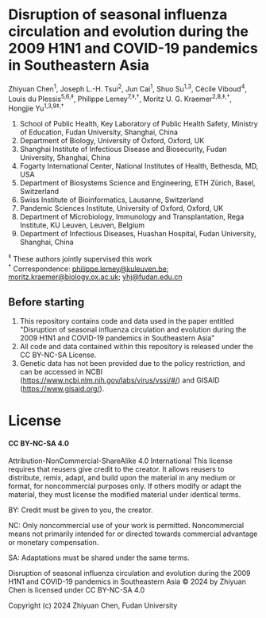 # Disruption of seasonal influenza circulation and evolution during the 2009 H1N1 and COVID-19 pandemics in Southeastern Asia

Zhiyuan Chen<sup>1</sup>, Joseph L.-H. Tsui<sup>2</sup>, Jun Cai<sup>1</sup>, Shuo Su<sup>1,3</sup>, Cécile Viboud<sup>4</sup>, Louis du Plessis<sup>5,6,‡</sup>, Philippe Lemey<sup>7,‡,†</sup>, Moritz U. G. Kraemer<sup>2,8,‡,†</sup>, Hongjie Yu<sup>1,3,9‡,†</sup>

1.	School of Public Health, Key Laboratory of Public Health Safety, Ministry of Education, Fudan University, Shanghai, China
2.	Department of Biology, University of Oxford, Oxford, UK
3.	Shanghai Institute of Infectious Disease and Biosecurity, Fudan University, Shanghai, China
4.	Fogarty International Center, National Institutes of Health, Bethesda, MD, USA
5.	Department of Biosystems Science and Engineering, ETH Zürich, Basel, Switzerland
6.	Swiss Institute of Bioinformatics, Lausanne, Switzerland
7.  Pandemic Sciences Institute, University of Oxford, Oxford, UK
8.	Department of Microbiology, Immunology and Transplantation, Rega Institute, KU Leuven, Leuven, Belgium
9.	Department of Infectious Diseases, Huashan Hospital, Fudan University, Shanghai, China


<sup>‡</sup> These authors jointly supervised this work  
<sup>†</sup> Correspondence: philippe.lemey@kuleuven.be; moritz.kraemer@biology.ox.ac.uk; yhj@fudan.edu.cn

## Before starting
1. This repository contains code and data used in the paper entitled "Disruption of seasonal influenza circulation and evolution during the 2009 H1N1 and COVID-19 pandemics in Southeastern Asia"  
2. All code and data contained within this repository is released under the CC BY-NC-SA License. 
3. Genetic data has not been provided due to the policy restriction, and can be accessed in NCBI (https://www.ncbi.nlm.nih.gov/labs/virus/vssi/#/) and GISAID (https://www.gisaid.org/). 

<h1> License </h1>
<h4>CC BY-NC-SA 4.0 </h4>

Attribution-NonCommercial-ShareAlike 4.0 International
This license requires that reusers give credit to the creator. It allows reusers to distribute, remix, adapt, and build upon the material in any medium or format, for noncommercial purposes only. If others modify or adapt the material, they must license the modified material under identical terms.

BY: Credit must be given to you, the creator.

NC: Only noncommercial use of your work is permitted.
Noncommercial means not primarily intended for or directed towards commercial advantage or monetary compensation.

SA: Adaptations must be shared under the same terms.

Disruption of seasonal influenza circulation and evolution during the 2009 H1N1 and COVID-19 pandemics in Southeastern Asia © 2024 by Zhiyuan Chen is licensed under CC BY-NC-SA 4.0 

Copyright (c) 2024 Zhiyuan Chen, Fudan University
